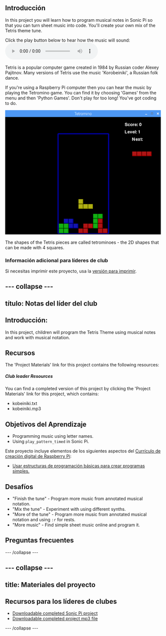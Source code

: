 ## Introducción

In this project you will learn how to program musical notes in Sonic Pi so that you can turn sheet music into code. You'll create your own mix of the Tetris theme tune.

<div id="audio-preview" class="pdf-hidden">
  Click the play button below to hear how the music will sound: <audio controls preload> <source src="resources/korobeiniki.mp3" type="audio/mpeg"> Your browser does not support the <code>audio</code> element. </audio>
</div>

Tetris is a popular computer game created in 1984 by Russian coder Alexey Pajitnov. Many versions of Tetris use the music 'Korobeiniki', a Russian folk dance.

If you're using a Raspberry Pi computer then you can hear the music by playing the Tetromino game. You can find it by choosing 'Games' from the menu and then 'Python Games'. Don't play for too long! You've got coding to do.

![captura de pantalla](images/tetromino.png)

The shapes of the Tetris pieces are called tetrominoes - the 2D shapes that can be made with 4 squares.

### Información adicional para líderes de club

Si necesitas imprimir este proyecto, usa la [versión para imprimir](https://projects.raspberrypi.org/en/projects/tetris-theme/print).

## \--- collapse \---

## título: Notas del líder del club

## Introducción:

In this project, children will program the Tetris Theme using musical notes and work with musical notation.

## Recursos

The 'Project Materials' link for this project contains the following resources:

##### Club leader Resources

You can find a completed version of this project by clicking the 'Project Materials' link for this project, which contains:

* kobeiniki.txt
* kobeiniki.mp3

## Objetivos del Aprendizaje

* Programming music using letter names. 
* Using `play_pattern_timed` in Sonic Pi.

Este proyecto incluye elementos de los siguientes aspectos del [Currículo de creación digital de Raspberry Pi](http://rpf.io/curriculum):

* [Usar estructuras de programación básicas para crear programas simples.](https://www.raspberrypi.org/curriculum/programming/creator)

## Desafíos

* "Finish the tune" - Program more music from annotated musical notation.
* "Mix the tune" - Experiment with using different synths.
* "More of the tune" - Program more music from annotated musical notation and using `:r` for rests.
* "More music" - Find simple sheet music online and program it.

## Preguntas frecuentes

\--- /collapse \---

## \--- collapse \---

## title: Materiales del proyecto

## Recursos para los líderes de clubes

* [Downloadable completed Sonic Pi project](resources/korobeiniki.txt)
* [Downloadable completed project mp3 file](resources/korobeiniki.mp3)

\--- /collapse \---